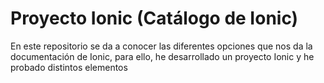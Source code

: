 # Proyecto Ionic (Catálogo de Ionic)
En este repositorio se da a conocer las diferentes opciones que nos da la documentación de Ionic, para ello, he desarrollado un proyecto Ionic y he probado distintos elementos
